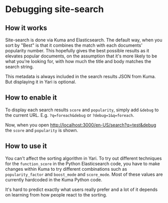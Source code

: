 # Debugging site-search

## How it works

Site-search is done via Kuma and Elasticsearch. The default way, when you sort
by "Best" is that it combines the match with each documents' popularity number.
This hopefully gives the best possible results as it elevates popular documents,
on the assumption that it's more likely to be what you're looking for, with how
much the title and body matches the search string.

This metadata is always included in the search results JSON from Kuma. But
displaying it in Yari is optional.

## How to enable it

To display each search results `score` and `popularity`, simply add `&debug` to
the current URL. E.g. `?q=foreach&debug` or `?debug=1&q=foreach`.

Now, when you open <http://localhost:3000/en-US/search?q=test&debug> the `score`
and `popularity` is shown.

## How to use it

You can't affect the sorting algorithm in Yari. To try out different techniques
for the `function_score` in the Python Elasticsearch code, you have to make
changes within Kuma to try different combinations such as `popularity_factor`
and `boost_mode` and `score_mode`. Most of these values are currently hardcoded
in the Kuma Python code.

It's hard to predict exactly what users really prefer and a lot of it depends on
learning from how people react to the sorting.
